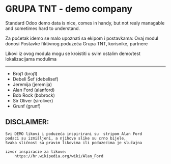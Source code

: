 GRUPA TNT - demo company
========================

Standard Odoo demo data is nice, comes in handy, but not realy managable
and sometimes hard to understand.

Za početak idemo se malo upoznati sa ekipom i postavkama:
Ovaj modul donosi Postavke fiktivnog poduzeća Grupa TNT, korisnike, partnere

Likovi iz ovog modula mogu se kroistiti u svim ostalim demo/test lokalizacijama modulima
______________________________________

- Broj1 (broj1)
- Debeli Šef (debelisef)
- Jeremija  (jeremija)
- Alan Ford (alanford)
- Bob Rock  (bobrock)
- Sir Oliver (siroliver)
- Grunf (grunf)



DISCLAIMER:
-----------
    Svi DEMO likovi i poduzeća inspirirani su  stripom Alan Ford
    podaci su izmišljeni, a njihove slike su crno bijele,
    Svaka sličnost sa pravim likovima ili poduzećima je slučajna

    izvor inspiracie za likove:
        https://hr.wikipedia.org/wiki/Alan_Ford

    